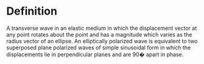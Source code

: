 # Definition

A transverse wave in an elastic medium in which the displacement vector
at any point rotates about the point and has a magnitude which varies as
the radius vector of an ellipse. An elliptically polarized wave is
equivalent to two superposed plane polarized waves of simple sinusoidal
form in which the displacements lie in perpendicular planes and are 90�
apart in phase.
